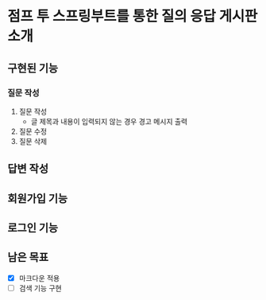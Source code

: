 # 점프 투 스프링부트를 통한 질의 응답 게시판 소개
## 구현된 기능
### 질문 작성
1. 질문 작성
   - 글 제목과 내용이 입력되지 않는 경우 경고 메시지 출력
2. 질문 수정
3. 질문 삭제

## 답변 작성

## 회원가입 기능

## 로그인 기능

## 남은 목표
- [x] 마크다운 적용
- [ ] 검색 기능 구현